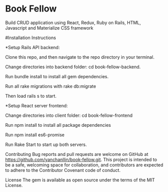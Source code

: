 # Book Fellow
Build CRUD application using React, Redux, Ruby on Rails, HTML, Javascript and Materialize CSS framework

#Installation Instructions

*Setup Rails API backend:

Clone this repo, and then navigate to the repo directory in your terminal.

Change directories into backend folder: cd book-fellow-backend.

Run bundle install to install all gem dependencies.

Run all rake migrations with rake db:migrate

Then load rails s to start.


*Setup React server frontend:

Change directories into client folder: cd book-fellow-frontend

Run npm install to install all package dependencies

Run npm install es6-promise

Run Rake Start to start up both servers.

Contributing
Bug reports and pull requests are welcome on GitHub at https://github.com/yanchanllin/book-fellow.git. This project is intended to be a safe, welcoming space for collaboration, and contributors are expected to adhere to the Contributor Covenant code of conduct.

License
The gem is available as open source under the terms of the MIT License.

